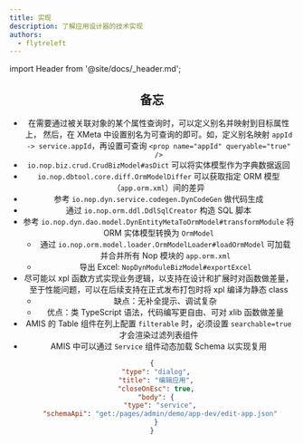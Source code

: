 ```yaml
---
title: 实现
description: 了解应用设计器的技术实现
authors:
  - flytreleft
---
```


import Header from '@site/docs/\_header.md';

<Header />

## 备忘

- 在需要通过被关联对象的某个属性查询时，可以定义别名并映射到目标属性上，
  然后，在 XMeta 中设置别名为可查询的即可。如，定义别名映射
  `appId -> service.appId`，再设置可查询
  `<prop name="appId" queryable="true" />`
- `io.nop.biz.crud.CrudBizModel#asDict` 可以将实体模型作为字典数据返回
- `io.nop.dbtool.core.diff.OrmModelDiffer` 可以获取指定
  ORM 模型（`app.orm.xml`）间的差异
- 参考 `io.nop.dyn.service.codegen.DynCodeGen` 做代码生成
- 通过 `io.nop.orm.ddl.DdlSqlCreator` 构造 SQL 脚本
- 参考 `io.nop.dyn.dao.model.DynEntityMetaToOrmModel#transformModule`
  将 ORM 实体模型转换为 `OrmModel`
  - 通过 `io.nop.orm.model.loader.OrmModelLoader#loadOrmModel`
    可加载并合并所有 Nop 模块的 `app.orm.xml`
  - 导出 Excel: `NopDynModuleBizModel#exportExcel`
- 尽可能以 xpl 函数方式实现业务逻辑，以支持在设计和扩展时对函数做差量，
  至于性能问题，可以在后续支持在正式发布打包时将 xpl 编译为静态 class
  - 缺点：无补全提示、调试复杂
  - 优点：类 TypeScript 语法，代码编写更自由、可对 xlib 函数做差量
- AMIS 的 Table 组件在列上配置 `filterable` 时，必须设置
  `searchable=true` 才会渲染过滤列表组件
- AMIS 中可以通过 `Service` 组件动态加载 Schema 以实现复用

```json
{
  "type": "dialog",
  "title": "编辑应用",
  "closeOnEsc": true,
  "body": {
    "type": "service",
    "schemaApi": "get:/pages/admin/demo/app-dev/edit-app.json"
  }
}
```
